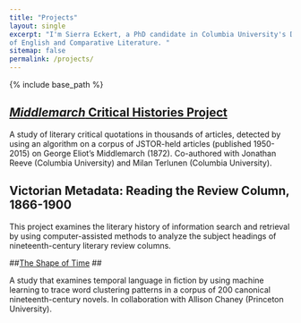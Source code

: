 ```yaml
---
title: "Projects" 
layout: single
excerpt: "I'm Sierra Eckert, a PhD candidate in Columbia University's Department
of English and Comparative Literature. "
sitemap: false
permalink: /projects/
---
```

{% include base_path %}

## [*Middlemarch* Critical Histories Project](https://github.com/lit-mod-viz/middlemarch-critical-histories) ##

A study of literary critical quotations in thousands of articles, detected by using an
algorithm on a corpus of JSTOR-held articles (published 1950-2015) on George Eliot’s
Middlemarch (1872). Co-authored with Jonathan Reeve (Columbia University) and
Milan Terlunen (Columbia University).

## Victorian Metadata: Reading the Review Column, 1866-1900 ##
This project examines the literary history of information search and retrieval by using computer-assisted methods to analyze the subject headings of nineteenth-century literary review columns.

##[The Shape of Time](https://xpmethod.plaintext.in/lit-mod-viz/shape-of-time.html) ##

A study that examines temporal language in fiction by using machine learning to trace word clustering patterns in a corpus of 200 canonical nineteenth-century novels. In collaboration with Allison Chaney (Princeton University).